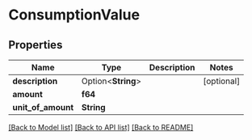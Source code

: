 # ConsumptionValue

## Properties

Name | Type | Description | Notes
------------ | ------------- | ------------- | -------------
**description** | Option<**String**> |  | [optional]
**amount** | **f64** |  | 
**unit_of_amount** | **String** |  | 

[[Back to Model list]](../README.md#documentation-for-models) [[Back to API list]](../README.md#documentation-for-api-endpoints) [[Back to README]](../README.md)


